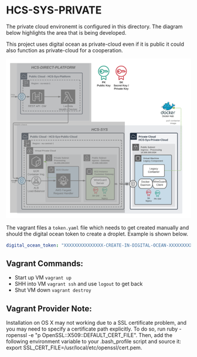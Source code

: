 # HCS-SYS-PRIVATE

The private cloud environemt is configured in this directory.
The diagram below highlights the area that is being developed.

This project uses digital ocean as private-cloud even if it is public it could also function as private-cloud for a cooperation.

![Software Architecture](./assets/BA-05-Verteilungssicht-2-hcs-sys-private-cloud.png)

The vagrant files a `token.yaml` file which needs to get created manually and should the digital ocean token to create a droplet. Example is shown below.

```yaml
digital_ocean_token: "XXXXXXXXXXXXXXX-CREATE-IN-DIGITAL-OCEAN-XXXXXXXXXXXXXXX"
```

## Vagrant Commands:

- Start up VM `vagrant up`
- SHH into VM `vagrant ssh` and use `logout` to get back
- Shut VM down `vagrant destroy`

## Vagrant Provider Note:

Installation on OS X may not working due to a SSL certificate problem, and you may need to specify a certificate path explicitly. To do so, run ruby -ropenssl -e "p OpenSSL::X509::DEFAULT_CERT_FILE". Then, add the following environment variable to your .bash_profile script and source it: export SSL_CERT_FILE=/usr/local/etc/openssl/cert.pem.
